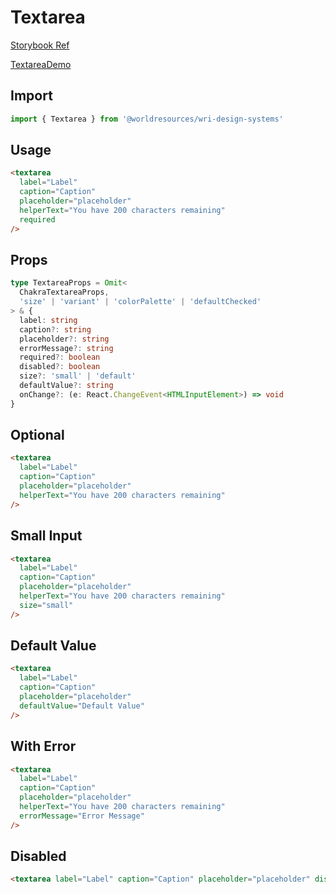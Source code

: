 # Textarea

[Storybook Ref](https://wri.github.io/wri-design-systems/?path=/docs/forms-inputs-text-area--docs)

[TextareaDemo](https://github.com/wri/wri-design-systems/blob/main/src/components/Textarea/TextareaDemo.tsx)

## Import

```js
import { Textarea } from '@worldresources/wri-design-systems'
```

## Usage

```html
<textarea
  label="Label"
  caption="Caption"
  placeholder="placeholder"
  helperText="You have 200 characters remaining"
  required
/>
```

## Props

```ts
type TextareaProps = Omit<
  ChakraTextareaProps,
  'size' | 'variant' | 'colorPalette' | 'defaultChecked'
> & {
  label: string
  caption?: string
  placeholder?: string
  errorMessage?: string
  required?: boolean
  disabled?: boolean
  size?: 'small' | 'default'
  defaultValue?: string
  onChange?: (e: React.ChangeEvent<HTMLInputElement>) => void
}
```

## Optional

```html
<textarea
  label="Label"
  caption="Caption"
  placeholder="placeholder"
  helperText="You have 200 characters remaining"
/>
```

## Small Input

```html
<textarea
  label="Label"
  caption="Caption"
  placeholder="placeholder"
  helperText="You have 200 characters remaining"
  size="small"
/>
```

## Default Value

```html
<textarea
  label="Label"
  caption="Caption"
  placeholder="placeholder"
  defaultValue="Default Value"
/>
```

## With Error

```html
<textarea
  label="Label"
  caption="Caption"
  placeholder="placeholder"
  helperText="You have 200 characters remaining"
  errorMessage="Error Message"
/>
```

## Disabled

```html
<textarea label="Label" caption="Caption" placeholder="placeholder" disabled />
```
